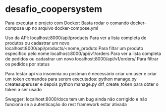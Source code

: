 # desafio_coopersystem
Para executar o projeto com Docker:
Basta rodar o comando docker-compose up no arquivo docker-compose.yml


Uso da API:
localhost:8000/api/products Para ver a lista completa de produtos ou cadastrar um novo
localhost:8000/api/products/<nome_produto  Para filtar um produto especifico pelo nome
localhost:8000/api/v1/orders Para ver a lista completa de pedidos ou cadastrar um novo
localhost:8000/api/v1/orders/<status> Para filtrar os pedidos por status
  
Para testar api via insomnia ou postman é necessário criar um user e criar um token 
comandos para serem executados:
python manage.py createsuperuser
e depois
python manage.py drf_create_token <username> 
para obter o token a ser usado
  
Swagger:
  localhost:8000/docs tem um bug ainda não corrigido e não funciona se a autenticação do rest framework estar ativada
  
  
